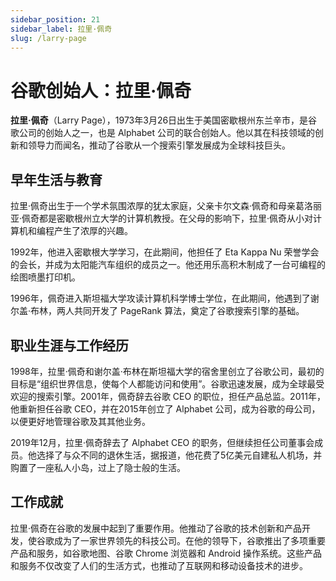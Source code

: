 ```yaml
---
sidebar_position: 21
sidebar_label: 拉里·佩奇
slug: /larry-page
---
```


# 谷歌创始人：拉里·佩奇

**拉里·佩奇**（Larry Page），1973年3月26日出生于美国密歇根州东兰辛市，是谷歌公司的创始人之一，也是 Alphabet 公司的联合创始人。他以其在科技领域的创新和领导力而闻名，推动了谷歌从一个搜索引擎发展成为全球科技巨头。

## 早年生活与教育

拉里·佩奇出生于一个学术氛围浓厚的犹太家庭，父亲卡尔文森·佩奇和母亲葛洛丽亚·佩奇都是密歇根州立大学的计算机教授。在父母的影响下，拉里·佩奇从小对计算机和编程产生了浓厚的兴趣。

1992年，他进入密歇根大学学习，在此期间，他担任了 Eta Kappa Nu 荣誉学会的会长，并成为太阳能汽车组织的成员之一。他还用乐高积木制成了一台可编程的绘图喷墨打印机。

1996年，佩奇进入斯坦福大学攻读计算机科学博士学位，在此期间，他遇到了谢尔盖·布林，两人共同开发了 PageRank 算法，奠定了谷歌搜索引擎的基础。

## 职业生涯与工作经历

1998年，拉里·佩奇和谢尔盖·布林在斯坦福大学的宿舍里创立了谷歌公司，最初的目标是“组织世界信息，使每个人都能访问和使用”。谷歌迅速发展，成为全球最受欢迎的搜索引擎。2001年，佩奇辞去谷歌 CEO 的职位，担任产品总监。2011年，他重新担任谷歌 CEO，并在2015年创立了 Alphabet 公司，成为谷歌的母公司，以便更好地管理谷歌及其其他业务。

2019年12月，拉里·佩奇辞去了 Alphabet CEO 的职务，但继续担任公司董事会成员。他选择了与众不同的退休生活，据报道，他花费了5亿美元自建私人机场，并购置了一座私人小岛，过上了隐士般的生活。

## 工作成就

拉里·佩奇在谷歌的发展中起到了重要作用。他推动了谷歌的技术创新和产品开发，使谷歌成为了一家世界领先的科技公司。在他的领导下，谷歌推出了多项重要产品和服务，如谷歌地图、谷歌 Chrome 浏览器和 Android 操作系统。这些产品和服务不仅改变了人们的生活方式，也推动了互联网和移动设备技术的进步。
